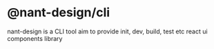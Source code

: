 # @nant-design/cli

nant-design is a CLI tool aim to provide init, dev, build, test etc react ui components library

